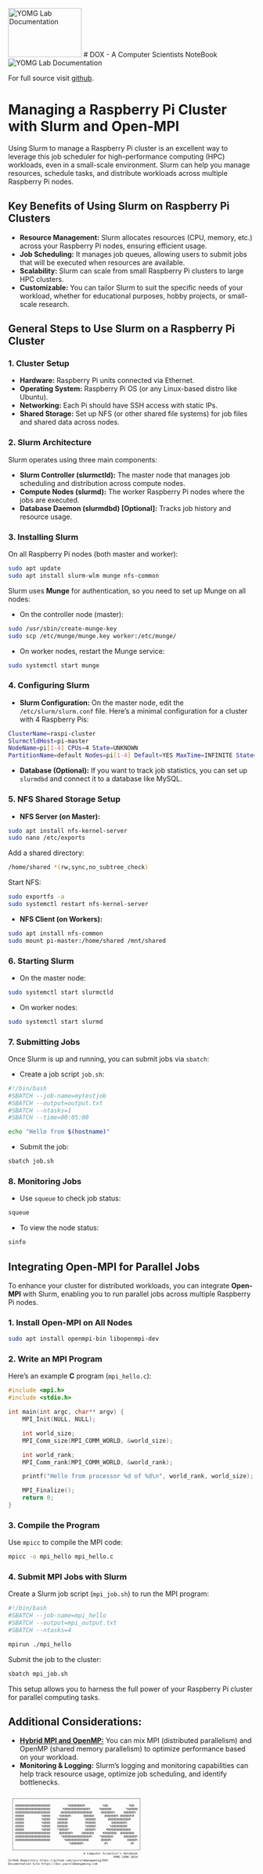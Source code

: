 <img src="../dox.png" width="150" height="100" alt="YOMG Lab Documentation">
# DOX - A Computer Scientists NoteBook

<img src="../image_2024-10-13_063342911.png"  alt="YOMG Lab Documentation">

For full source visit [github](https://github.com/youroldmangaming/M.2-Raspberry-Pi-5.git).


# Managing a Raspberry Pi Cluster with Slurm and Open-MPI

Using Slurm to manage a Raspberry Pi cluster is an excellent way to leverage this job scheduler for high-performance computing (HPC) workloads, even in a small-scale environment. Slurm can help you manage resources, schedule tasks, and distribute workloads across multiple Raspberry Pi nodes.

## Key Benefits of Using Slurm on Raspberry Pi Clusters
- **Resource Management:** Slurm allocates resources (CPU, memory, etc.) across your Raspberry Pi nodes, ensuring efficient usage.
- **Job Scheduling:** It manages job queues, allowing users to submit jobs that will be executed when resources are available.
- **Scalability:** Slurm can scale from small Raspberry Pi clusters to large HPC clusters.
- **Customizable:** You can tailor Slurm to suit the specific needs of your workload, whether for educational purposes, hobby projects, or small-scale research.

## General Steps to Use Slurm on a Raspberry Pi Cluster

### 1. Cluster Setup
- **Hardware:** Raspberry Pi units connected via Ethernet.
- **Operating System:** Raspberry Pi OS (or any Linux-based distro like Ubuntu).
- **Networking:** Each Pi should have SSH access with static IPs.
- **Shared Storage:** Set up NFS (or other shared file systems) for job files and shared data across nodes.

### 2. Slurm Architecture
Slurm operates using three main components:
- **Slurm Controller (slurmctld):** The master node that manages job scheduling and distribution across compute nodes.
- **Compute Nodes (slurmd):** The worker Raspberry Pi nodes where the jobs are executed.
- **Database Daemon (slurmdbd) [Optional]:** Tracks job history and resource usage.

### 3. Installing Slurm
On all Raspberry Pi nodes (both master and worker):
```bash
sudo apt update
sudo apt install slurm-wlm munge nfs-common
```

Slurm uses **Munge** for authentication, so you need to set up Munge on all nodes:
- On the controller node (master):
```bash
sudo /usr/sbin/create-munge-key
sudo scp /etc/munge/munge.key worker:/etc/munge/
```
- On worker nodes, restart the Munge service:
```bash
sudo systemctl start munge
```

### 4. Configuring Slurm
- **Slurm Configuration:** On the master node, edit the `/etc/slurm/slurm.conf` file. Here’s a minimal configuration for a cluster with 4 Raspberry Pis:
```bash
ClusterName=raspi-cluster
SlurmctldHost=pi-master
NodeName=pi[1-4] CPUs=4 State=UNKNOWN
PartitionName=default Nodes=pi[1-4] Default=YES MaxTime=INFINITE State=UP
```
- **Database (Optional):** If you want to track job statistics, you can set up `slurmdbd` and connect it to a database like MySQL.

### 5. NFS Shared Storage Setup
- **NFS Server (on Master):**
```bash
sudo apt install nfs-kernel-server
sudo nano /etc/exports
```
Add a shared directory:
```bash
/home/shared *(rw,sync,no_subtree_check)
```
Start NFS:
```bash
sudo exportfs -a
sudo systemctl restart nfs-kernel-server
```

- **NFS Client (on Workers):**
```bash
sudo apt install nfs-common
sudo mount pi-master:/home/shared /mnt/shared
```

### 6. Starting Slurm
- On the master node:
```bash
sudo systemctl start slurmctld
```
- On worker nodes:
```bash
sudo systemctl start slurmd
```

### 7. Submitting Jobs
Once Slurm is up and running, you can submit jobs via `sbatch`:
- Create a job script `job.sh`:
```bash
#!/bin/bash
#SBATCH --job-name=mytestjob
#SBATCH --output=output.txt
#SBATCH --ntasks=1
#SBATCH --time=00:05:00

echo "Hello from $(hostname)"
```
- Submit the job:
```bash
sbatch job.sh
```

### 8. Monitoring Jobs
- Use `squeue` to check job status:
```bash
squeue
```
- To view the node status:
```bash
sinfo
```

## Integrating Open-MPI for Parallel Jobs
To enhance your cluster for distributed workloads, you can integrate **Open-MPI** with Slurm, enabling you to run parallel jobs across multiple Raspberry Pi nodes.

### 1. Install Open-MPI on All Nodes
```bash
sudo apt install openmpi-bin libopenmpi-dev
```

### 2. Write an MPI Program
Here’s an example **C** program (`mpi_hello.c`):
```c
#include <mpi.h>
#include <stdio.h>

int main(int argc, char** argv) {
    MPI_Init(NULL, NULL);

    int world_size;
    MPI_Comm_size(MPI_COMM_WORLD, &world_size);

    int world_rank;
    MPI_Comm_rank(MPI_COMM_WORLD, &world_rank);

    printf("Hello from processor %d of %d\n", world_rank, world_size);

    MPI_Finalize();
    return 0;
}
```

### 3. Compile the Program
Use `mpicc` to compile the MPI code:
```bash
mpicc -o mpi_hello mpi_hello.c
```

### 4. Submit MPI Jobs with Slurm
Create a Slurm job script (`mpi_job.sh`) to run the MPI program:
```bash
#!/bin/bash
#SBATCH --job-name=mpi_hello
#SBATCH --output=mpi_output.txt
#SBATCH --ntasks=4

mpirun ./mpi_hello
```

Submit the job to the cluster:
```bash
sbatch mpi_job.sh
```

This setup allows you to harness the full power of your Raspberry Pi cluster for parallel computing tasks.

## Additional Considerations:
- [**Hybrid MPI and OpenMP:**](https://github.com/youroldmangaming/Distributed-Processing/tree/main) You can mix MPI (distributed parallelism) and OpenMP (shared memory parallelism) to optimize performance based on your workload.
- **Monitoring & Logging:** Slurm’s logging and monitoring capabilities can help track resource usage, optimize job scheduling, and identify bottlenecks.

<div style="font-size: 50%;">
  <pre><code>
  ┌────────────────────────────────────────────────────────────────────────┐   
  │                                                                        │   
  │ @@@@@@@@@@@@@@@@@@@@          %@@@@@@@@%          %@@            %@@   │   
  │ @@@@@@@@@@@@@@@@@@@@       %@@@@@@@@@@@@@@%     %@@@@@@        *@@@@@@ │   
  │ @@@@@@@@@@@@@@@@@@@@      @@@@@@@@@@@@@@@@@@     @@@@@@@%     @@@@@@%  │   
  │ @@@@@          %@@@@     %@@@@@%       @@@@@@      @@@@@@@% @@@@@@%#   │   
  │ @@@@@          %@@@@    %@@@@@          @@@@@@       @@@@@@@@@@@@#     │   
  │ @@@@@          %@@@@    @@@@@@          #@@@@@         @@@@@@@@%       │   
  │ @@@@@          %@@@@    @@@@@@          %@@@@@        %@@@@@@@@@       │   
  │ @@@@@          %@@@@    *@@@@@*         @@@@@%      #@@@@@@@@@@@@@     │   
  │ @@@@@@@@@@@@@@@@@@@@     @@@@@@@%     @@@@@@@     #@@@@@@@  @@@@@@@@   │   
  │ @@@@@@@@@@@@@@@@@@@@      *@@@@@@@@@@@@@@@@%    *@@@@@@@      @@@@@@@% │   
  │ @@@@@@@@@@@@@@@@@@@@        %@@@@@@@@@@@@@       @@@@@%         @@@@@% │   
  │                                %@@@@@@%            @%             @%   │   
  │                                                                        │   
  └────────────────────────────────────────────────────────────────────────┘
                                           A Computer Scientist's Notebook
                                                            Y0MG 1990-2024
GitHub Repository https://github.com/youroldmangaming/DOX
Documentation Site https://dox.youroldmangaming.com
  </code></pre>
</div>

